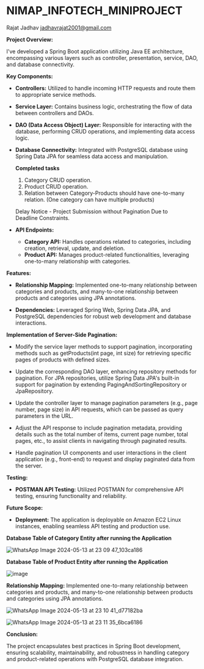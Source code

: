 # NIMAP_INFOTECH_MINIPROJECT


Rajat Jadhav         jadhavrajat2001@gmail.com


**Project Overview:**

I've developed a Spring Boot application utilizing Java EE architecture, encompassing various layers such as controller, presentation, service, DAO, and database connectivity.

**Key Components:**

- **Controllers:** Utilized to handle incoming HTTP requests and route them to appropriate service methods.
  
- **Service Layer:** Contains business logic, orchestrating the flow of data between controllers and DAOs.
  
- **DAO (Data Access Object) Layer:** Responsible for interacting with the database, performing CRUD operations, and implementing data access logic.
  
- **Database Connectivity:** Integrated with PostgreSQL database using Spring Data JPA for seamless data access and manipulation.

  **Completed tasks**
  1) Category CRUD operation.
  2) Product CRUD operation.
  3) Relation between Category-Products should have one-to-many relation. (One category can have multiple products)
  
    Delay Notice - Project Submission without Pagination Due to Deadline Constraints.
  
- **API Endpoints:**
  - **Category API:** Handles operations related to categories, including creation, retrieval, update, and deletion.
  - **Product API:** Manages product-related functionalities, leveraging one-to-many relationship with categories.
  
**Features:**

- **Relationship Mapping:** Implemented one-to-many relationship between categories and products, and many-to-one relationship between products and categories using JPA annotations.
  
- **Dependencies:** Leveraged Spring Web, Spring Data JPA, and PostgreSQL dependencies for robust web development and database interactions.

**Implementation of Server-Side Pagination:**

- Modify the service layer methods to support pagination, incorporating methods such as getProducts(int page, int size) for retrieving specific pages of products with defined sizes.
  
- Update the corresponding DAO layer, enhancing repository methods for pagination. For JPA repositories, utilize Spring Data JPA's built-in support for pagination by extending PagingAndSortingRepository or JpaRepository.
  
- Update the controller layer to manage pagination parameters (e.g., page number, page size) in API requests, which can be passed as query parameters in the URL.
 
- Adjust the API response to include pagination metadata, providing details such as the total number of items, current page number, total pages, etc., to assist clients in navigating through paginated results.
  
- Handle pagination UI components and user interactions in the client application (e.g., front-end) to request and display paginated data from the server.


**Testing:**

- **POSTMAN API Testing:** Utilized POSTMAN for comprehensive API testing, ensuring functionality and reliability.
  
**Future Scope:**

- **Deployment:** The application is deployable on Amazon EC2 Linux instances, enabling seamless API testing and production use.


**Database Table of Category Entity after running the Application**



![WhatsApp Image 2024-05-13 at 23 09 47_103ca186](https://github.com/rajatrj3/Nimap_miniProject/assets/73461409/1eff3ff4-dc9f-424a-bf55-7da7b2969ad0)


**Database Table of Product Entity after running the Application**



![image](https://github.com/rajatrj3/Nimap_miniProject/assets/73461409/0bc2dbef-fa38-44ab-bdb6-6070dca96e4c)



**Relationship Mapping:** Implemented one-to-many relationship between categories and products, and many-to-one relationship between products and categories using JPA annotations.




![WhatsApp Image 2024-05-13 at 23 10 41_d77182ba](https://github.com/rajatrj3/Nimap_miniProject/assets/73461409/f09aebf5-4dd8-48ce-8c8c-6666ff15861f)



![WhatsApp Image 2024-05-13 at 23 11 35_6bca6186](https://github.com/rajatrj3/Nimap_miniProject/assets/73461409/ea5bedd9-7701-4ed8-a8d4-c51165b15358)



**Conclusion:**

The project encapsulates best practices in Spring Boot development, ensuring scalability, maintainability, and robustness in handling category and product-related operations with PostgreSQL database integration.
